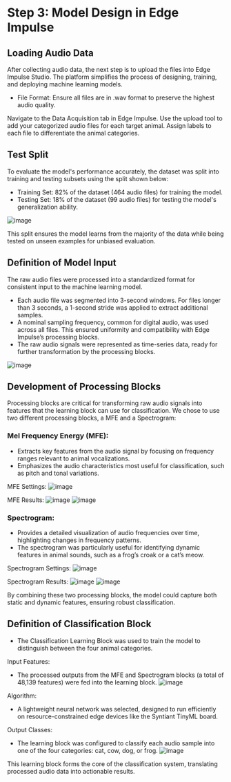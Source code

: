 # Step 3: Model Design in Edge Impulse

## Loading Audio Data
After collecting audio data, the next step is to upload the files into Edge Impulse Studio. The platform simplifies the process of designing, training, and deploying machine learning models.
- File Format: Ensure all files are in .wav format to preserve the highest audio quality.

Navigate to the Data Acquisition tab in Edge Impulse. Use the upload tool to add your categorized audio files for each target animal. Assign labels to each file to differentiate the animal categories.

## Test Split
To evaluate the model's performance accurately, the dataset was split into training and testing subsets using the split shown below:
- Training Set: 82% of the dataset (464 audio files) for training the model.
- Testing Set: 18% of the dataset (99 audio files) for testing the model's generalization ability.

![image](https://github.com/user-attachments/assets/9755921d-a53e-478d-b530-2b4b78c3c3b6)

This split ensures the model learns from the majority of the data while being tested on unseen examples for unbiased evaluation.

## Definition of Model Input
The raw audio files were processed into a standardized format for consistent input to the machine learning model.
- Each audio file was segmented into 3-second windows. For files longer than 3 seconds, a 1-second stride was applied to extract additional samples.
- A nominal sampling frequency, common for digital audio, was used across all files. This ensured uniformity and compatibility with Edge Impulse’s processing blocks.
- The raw audio signals were represented as time-series data, ready for further transformation by the processing blocks.

![image](https://github.com/user-attachments/assets/b67e2824-9dab-46b1-ba52-656c2ee1a899)


## Development of Processing Blocks
Processing blocks are critical for transforming raw audio signals into features that the learning block can use for classification. We chose to use two different processing blocks, a MFE and a Spectrogram:

### Mel Frequency Energy (MFE):
- Extracts key features from the audio signal by focusing on frequency ranges relevant to animal vocalizations.
- Emphasizes the audio characteristics most useful for classification, such as pitch and tonal variations.

MFE Settings:
![image](https://github.com/user-attachments/assets/e1c95835-73dc-4e88-9f8e-58ea795fedf9)

MFE Results:
![image](https://github.com/user-attachments/assets/1f13955b-186d-45e9-b033-7033a032a97a)
![image](https://github.com/user-attachments/assets/61f46946-6a9c-4d75-8a47-d943029f56cb)

### Spectrogram:
- Provides a detailed visualization of audio frequencies over time, highlighting changes in frequency patterns.
- The spectrogram was particularly useful for identifying dynamic features in animal sounds, such as a frog’s croak or a cat’s meow.

Spectrogram Settings:
![image](https://github.com/user-attachments/assets/0bf6a5ea-db60-4555-9f2d-e4fb334ac3d3)

Spectrogram Results:
![image](https://github.com/user-attachments/assets/04e7201b-e7f6-4940-b16f-064cc48fe2ff)
![image](https://github.com/user-attachments/assets/b23aae83-3dbb-45bb-bc63-79998ae715b5)

By combining these two processing blocks, the model could capture both static and dynamic features, ensuring robust classification.

## Definition of Classification Block
- The Classification Learning Block was used to train the model to distinguish between the four animal categories.

Input Features:
  - The processed outputs from the MFE and Spectrogram blocks (a total of 48,139 features) were fed into the learning block.
![image](https://github.com/user-attachments/assets/4d6f3355-3afc-4a1f-872f-108d6ff460b2)
    
Algorithm:
- A lightweight neural network was selected, designed to run efficiently on resource-constrained edge devices like the Syntiant TinyML board.

Output Classes:
- The learning block was configured to classify each audio sample into one of the four categories: cat, cow, dog, or frog.
![image](https://github.com/user-attachments/assets/a3e66502-495c-4519-b40f-89f42d7442dd)

This learning block forms the core of the classification system, translating processed audio data into actionable results.
